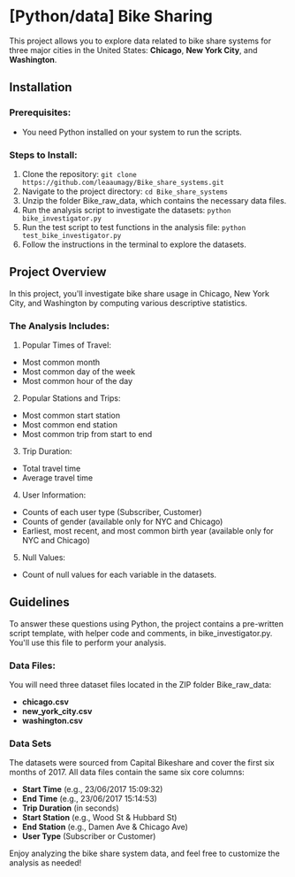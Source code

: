 # [Python/data] Bike Sharing

This project allows you to explore data related to bike share systems for three major cities in the United States: **Chicago**, **New York City**, and **Washington**.

## Installation

### Prerequisites:
- You need Python installed on your system to run the scripts.

### Steps to Install:

1. Clone the repository: `git clone https://github.com/leaaumagy/Bike_share_systems.git`
2. Navigate to the project directory: `cd Bike_share_systems`
3. Unzip the folder Bike_raw_data, which contains the necessary data files.
4. Run the analysis script to investigate the datasets: `python bike_investigator.py`
5. Run the test script to test functions in the analysis file: `python test_bike_investigator.py`
6. Follow the instructions in the terminal to explore the datasets.

## Project Overview
In this project, you'll investigate bike share usage in Chicago, New York City, and Washington by computing various descriptive statistics.

### The Analysis Includes:

1. Popular Times of Travel:
  - Most common month
  - Most common day of the week
  - Most common hour of the day

2. Popular Stations and Trips:
  - Most common start station
  - Most common end station
  - Most common trip from start to end

3. Trip Duration:
  - Total travel time
  - Average travel time

4. User Information:
  - Counts of each user type (Subscriber, Customer)
  - Counts of gender (available only for NYC and Chicago)
  - Earliest, most recent, and most common birth year (available only for NYC and Chicago)

5. Null Values:
  - Count of null values for each variable in the datasets.

## Guidelines
To answer these questions using Python, the project contains a pre-written script template, with helper code and comments, in bike_investigator.py. You'll use this file to perform your analysis.

### Data Files:
You will need three dataset files located in the ZIP folder Bike_raw_data:

- **chicago.csv**
- **new_york_city.csv**
- **washington.csv**

### Data Sets
The datasets were sourced from Capital Bikeshare and cover the first six months of 2017. All data files contain the same six core columns:

- **Start Time** (e.g., 23/06/2017 15:09:32)
- **End Time** (e.g., 23/06/2017 15:14:53)
- **Trip Duration** (in seconds)
- **Start Station** (e.g., Wood St & Hubbard St)
- **End Station** (e.g., Damen Ave & Chicago Ave)
- **User Type** (Subscriber or Customer)

Enjoy analyzing the bike share system data, and feel free to customize the analysis as needed!
